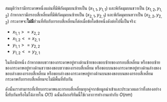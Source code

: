 สมมุติว่าเรามีกระดาษหนึ่งแผ่นที่มีพิกัดมุมบนซ้ายเป็น $(x_{1, 1}, y_{1, 1})$ และพิกัดมุมบนขวาเป็น $(x_{1, 2}, y_{1, 2})$ ถ้าหากเรามีกรอบสี่เหลี่ยมที่มีพิกัดมุมบนซ้ายเป็น $(x_{2, 1}, y_{2, 1})$ และพิกัดมุมบนขวาเป็น $(x_{2, 2}, y_{2, 2})$ กระดาษจะ**ไม่มี**ส่วนที่ทับกับกรอบสี่เหลี่ยนก็ต่อเมื่อข้อใดข้อหนึ่งดังต่อไปนี้เป็นจริง:

* $x_{1, 1} >= x_{2, 2}$
* $x_{1, 2} <= x_{2, 1}$
* $y_{1, 1} >= y_{2, 2}$
* $y_{1, 2} <= y_{2, 1}$

ในอีกนัยหนึ่ง ถ้าหากขอบขวาของกระดาษอยู่ทางด้านซ้ายของขอบซ้ายของกรอบสี่เหลี่ยม หรือขอบซ้ายของกระดาษอยู่ทางด้านขวาของขอบขวาของกรอบสี่เหลี่ยม หรือขอบบนของกระดาษอยู่ทางด้านล่างของขอบล่างของกรอบสี่เหลี่ยม หรือขอบล่างของกระดาษอยู่ทางด้านบนของขอบบนของกรอบสี่เหลี่ยม กระดาษกับกรอบสี่เหลี่ยมจะไม่มีพื้นที่ทับกัน

ดังนั้นเราสามารถที่เทียบกระดาษและกรอบสี่เหลี่ยมทุกคู่จากข้อมูลนำเข้าและประมวลผลว่าทั้งสองอย่างนี้ทับกันหรือไม่ได้ภายใน $O(1)$ ฉนั้นอัลกอริทึมนี้ใช้เวลาการทำงานเท่ากับ $O(nm)$
